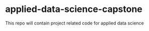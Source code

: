 # applied-data-science-capstone
This repo will contain project related code for applied data science
